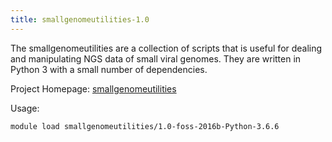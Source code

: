 ```yaml
---
title: smallgenomeutilities-1.0
---
```

The smallgenomeutilities are a collection of scripts that is useful for dealing and manipulating NGS data of small viral genomes. They are written in Python 3 with a small number of dependencies.

Project Homepage: [smallgenomeutilities](https://github.com/cbg-ethz/smallgenomeutilities)

Usage:
```
module load smallgenomeutilities/1.0-foss-2016b-Python-3.6.6
```
